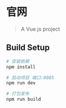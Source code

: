 # 官网

> A Vue.js project

## Build Setup

``` bash
# 安装依赖
npm install

# 启动项目 端口:8085
npm run dev

# 打包发布
npm run build

```


